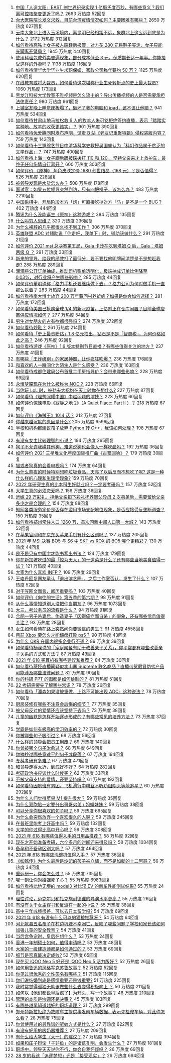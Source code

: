 1. [中国「人造太阳」EAST 创世界纪录实现 1 亿摄氏度百秒，有哪些意义？我们离可控核聚变更近了吗？](https://www.zhihu.com/question/461890685) 2663 万热度 52回复
1. [台大医院院长发文求救，目前台湾疫情情况如何？主要困难有哪些？](https://www.zhihu.com/question/461718906) 2650 万热度 627回复
1. [云南大象北上进入玉溪境内，离昆明已经相距不远，象群北上这么远到底是为什么？](https://www.zhihu.com/question/461780294) 2172 万热度 312回复
1. [如何看待高铁上女子被人踩鞋后报警，对方花 280 元将鞋子买走，女子只能光脚离开警局？](https://www.zhihu.com/question/461397187) 1945 万热度 440回复
1. [使用料理包成外卖普遍现象，部分成本低至 3 元，保质期长达一年半。你能接受这样的外卖吗？](https://www.zhihu.com/question/461747523) 1138 万热度 116回复
1. [如何看待清华大学毕业生求职保姆，家政公司称年薪约 50 万？](https://www.zhihu.com/question/461763906) 1125 万热度 620回复
1. [在线教育或将大裁员，如何看待这次堪称行业生死转折点的史上最大裁员?](https://www.zhihu.com/question/461837840) 1060 万热度 173回复
1. [黑龙江科技大学教室不雅视频是怎么流出的？导出传播视频的人是否需要承担法律责任？](https://www.zhihu.com/question/461646094) 980 万热度 961回复
1. [上铺室友晚上睡觉床板塌了，砸坏了我的电脑和 ipad，该不该让他赔？](https://www.zhihu.com/question/460572374) 941 万热度 534回复
1. [如何看待甘肃山地马拉松救 6 人的牧羊人朱可铭拒绝签约直播，表示「踏踏实实种地、放羊的收获更踏实」？](https://www.zhihu.com/question/461751615) 901 万热度 390回复
1. [如何看待优爱腾同时发布声明，谴责 B 站《老友记重聚特辑》侵权盗版内容？](https://www.zhihu.com/question/461879768) 759 万热度 142回复
1. [如何看待十三邀综艺节目中清华科学史教授吴国盛认为「科幻作品属于贫乏的文学作品」？](https://www.zhihu.com/question/461687691) 747 万热度 400回复
1. [如何看待上海一女子脚后跟被踩拨打 110 和 120 ，坚持父亲来才上救护车，最终无任何伤情自行离开？](https://www.zhihu.com/question/461492198) 600 万热度 303回复
1. [如何评价 《原神》 角色皮肤定价 1680 创世结晶（168 元）？是否值得？](https://www.zhihu.com/question/461933175) 526 万热度 228回复
1. [被领导发现是水货怎么办？](https://www.zhihu.com/question/449779149) 508 万热度 178回复
1. [面试官：如果五位领导突然到访，只有四把椅子，该怎么办？](https://www.zhihu.com/question/456412666) 483 万热度 2210回复
1. [中国象棋中，开局阶段本方「炮」可直接吃掉对方「马」是不是一个 BUG？](https://www.zhihu.com/question/41478929) 402 万热度 444回复
1. [腾讯为什么没能诞生《原神》这种游戏？](https://www.zhihu.com/question/461277286) 384 万热度 135回复
1. [什么叫穷人思维？](https://www.zhihu.com/question/458970752) 320 万热度 236回复
1. [为什么裸辞的几乎都很久找不到工作？](https://www.zhihu.com/question/430872977) 306 万热度 370回复
1. [英雄联盟 ADC 对辅助说「你走吧，我单下」时，辅助该做什么？](https://www.zhihu.com/question/461571906) 291 万热度 21回复
1. [如何评价 2021 msi 总决赛第五局，Gala 卡沙在吃到塔姆 Q 后，Gala：塔姆两级 Q ？](https://www.zhihu.com/question/461780557) 291 万热度 33回复
1. [新来的领导，给我的绩效打了最低分，要不要找他明牌问清楚是不是想赶我走?](https://www.zhihu.com/question/454250798) 288 万热度 289回复
1. [滴滴将公开订单抽成，推动司机账单透明化，极端抽成订单比例降至 0.03%，对行业将产生哪些影响？](https://www.zhihu.com/question/461562442) 285 万热度 44回复
1. [如何评价董明珠称「格力手机还要继续做下去」？格力公司为何对做手机一直那么执着？](https://www.zhihu.com/question/461458064) 283 万热度 44回复
1. [如何看待南大博士放弃 200 万年薪回村养蚯蚓？如果是你会如何选择？](https://www.zhihu.com/question/461644691) 281 万热度 172回复
1. [如何看待美国已抢购全球 1/4 的新冠疫苗，上亿剂正在仓库闲置？目前全球疫苗供应情况如何？](https://www.zhihu.com/question/460152630) 277 万热度 54回复
1. [男生对女朋友的占有欲都很强吗？](https://www.zhihu.com/question/332142062) 274 万热度 372回复
1. [如何看待炒鞋？](https://www.zhihu.com/question/318553258) 261 万热度 214回复
1. [如何看待「史上最贵粉钻」1.8 亿元拍出，钻石是不是「智商税」，为何价格如此之高？](https://www.zhihu.com/question/461615316) 246 万热度 92回复
1. [如何看待游戏《原神》1.6 版本特别节目直播？有哪些值得关注的地方？](https://www.zhihu.com/question/461839789) 237 万热度 41回复
1. [有哪些「王炸级别」的家居神器，让你疯狂吹爆？](https://www.zhihu.com/question/434514475) 236 万热度 176回复
1. [和喜欢的人一瞬间化为陌生人是什么感受？](https://www.zhihu.com/question/459630249) 236 万热度 163回复
1. [如何看待成都住建局公布首批二手房指导价？会带来哪些影响？](https://www.zhihu.com/question/461860619) 228 万热度 69回复
1. [永恒梦魇现在为什么被称为 NOC？](https://www.zhihu.com/question/282834520) 228 万热度 66回复
1. [当你玩 LoL 时，被劲夫大招抱在天上时你在想什么?](https://www.zhihu.com/question/461534135) 227 万热度 87回复
1. [如何看待《理想照耀中国》中赵丽颖的演技？](https://www.zhihu.com/question/461761569) 223 万热度 60回复
1. [如何评价惊悚电影《寂静之地 2》（A Quiet Place: Part II ）？](https://www.zhihu.com/question/370601326) 218 万热度 67回复
1. [如何评价《海贼王》1014 话？](https://www.zhihu.com/question/461557016) 212 万热度 27回复
1. [你越来越沉默的原因是什么?](https://www.zhihu.com/question/412546017) 205 万热度 6596回复
1. [学校和机构都建议孩子放弃 Python 转 C++，我该如何处理？](https://www.zhihu.com/question/460432138) 198 万热度 67回复
1. [有没有女主比较理智的小说？](https://www.zhihu.com/question/364191258) 194 万热度 265回复
1. [狗子不允许我碰其他狗，难道说狗也会像人一样吃醋吗？](https://www.zhihu.com/question/461721289) 192 万热度 36回复
1. [如何评价 2021 三星堆文化年度国际推广曲《古蜀回响》？](https://www.zhihu.com/question/461933253) 179 万热度 30回复
1. [猫或者狗真的会看电视吗？](https://www.zhihu.com/question/31559547) 174 万热度 64回复
1. [为什么熬夜的时候特别想吃垃圾食品，天亮了以后反而不想吃了呢? 这是一种什么样的心理和生理学现象?](https://www.zhihu.com/question/461602496) 159 万热度 70回复
1. [2022 年研究生真的比本科生好就业吗？一定要考研吗？](https://www.zhihu.com/question/461310407) 157 万热度 52回复
1. [大学生真的必须恋爱吗？](https://www.zhihu.com/question/460593007) 156 万热度 36回复
1. [远嫁 29 万彩礼，拒绝父亲扣下彩礼抚养同父异母 2 岁弟弟后，需要留给父亲多少才是合理的？](https://www.zhihu.com/question/461285207) 154 万热度 88回复
1. [知网各类服务定价是否存在滥用市场支配地位现象，是否应接受反垄断调查？](https://www.zhihu.com/question/461638628) 150 万热度 35回复
1. [如何看待郑州常住人口 1260 万，首次问鼎中部人口第一大城？](https://www.zhihu.com/question/461641467) 143 万热度 52回复
1. [在苹果官网和在京东买苹果手机有什么区别吗？](https://www.zhihu.com/question/381430800) 137 万热度 205回复
1. [2021 年 MSI 决赛 BO5 与 S6 中 SKT vs ROX 的 BO5 哪个更精彩？](https://www.zhihu.com/question/461317945) 130 万热度 44回复
1. [是不是只有中国字才能书写出书法？](https://www.zhihu.com/question/453735972) 124 万热度 179回复
1. [你在新加坡吃过的最「惊为天人」的一道菜是什么？还有哪些当地美食值得一试？](https://www.zhihu.com/question/460654147) 121 万热度 40回复
1. [大家为什么喜欢 INFP？](https://www.zhihu.com/question/459248603) 109 万热度 29回复
1. [王珞丹回复网友承认「退出演艺圈」，之后工作室否认，发生了什么？](https://www.zhihu.com/question/461310414) 107 万热度 52回复
1. [对于写网文而言，阅历重要吗？](https://www.zhihu.com/question/454727444) 103 万热度 40回复
1. [如何评价《向往的生活》第五季的第六期？](https://www.zhihu.com/question/461905165) 98 万热度 91回复
1. [从什么事情知道别人没把你当朋友？](https://www.zhihu.com/question/360519545) 96 万热度 1073回复
1. [大三，考公务员的流程是什么？](https://www.zhihu.com/question/421404115) 94 万热度 91回复
1. [合肥一男子杀妻后，伪造妻子「因得癌症而自杀」的假象，还有哪些信息值得关注？](https://www.zhihu.com/question/461886353) 93 万热度 28回复
1. [女生如何看待在路上突然问你要微信的男生？](https://www.zhihu.com/question/320105658) 91 万热度 4558回复
1. [目前 Xbox 要怎么才能翻盘打败 ps5？](https://www.zhihu.com/question/461868548) 90 万热度 43回复
1. [为什么 OKR 在国内很多企业行不通？](https://www.zhihu.com/question/275003705) 89 万热度 39回复
1. [如何看待杨澜说的「家庭聚餐有助于改善亲子关系」，你平常都有哪些改善亲子关系的方式和方法？](https://www.zhihu.com/question/461641332) 87 万热度 49回复
1. [2021 年 618 买耳机有哪些建议和推荐？](https://www.zhihu.com/question/461465871) 84 万热度 30回复
1. [如何看待薇娅直播间疑似卖山寨 Supreme 联名商品？直播带货假冒伪劣产品可能涉及哪些法律问题？](https://www.zhihu.com/question/460636279) 82 万热度 90回复
1. [你的科研 PPT 的图都是如何绘制的？](https://www.zhihu.com/question/353575061) 81 万热度 51回复
1. [22 考研需要先了解哪些常识？](https://www.zhihu.com/question/461846241) 78 万热度 26回复
1. [如何看待「潘森如果没被重做，上路不可能出现 ADC」这种说法？](https://www.zhihu.com/question/457008736) 78 万热度 70回复
1. [厨房装修有哪些不注意会后悔的细节？](https://www.zhihu.com/question/340540614) 77 万热度 35回复
1. [被父母反对的爱情还应该坚持下去吗？](https://www.zhihu.com/question/461895960) 73 万热度 38回复
1. [儿童的幽默是怎样开始逐步形成的？有哪些常见的培养方法？](https://www.zhihu.com/question/21925549) 73 万热度 37回复
1. [学霸是如何有极高的学习效率的？](https://www.zhihu.com/question/366475943) 72 万热度 30回复
1. [你被哪些句子吸引过？](https://www.zhihu.com/question/459118104) 69 万热度 56回复
1. [什么样的领导会把员工用废？](https://www.zhihu.com/question/456420261) 69 万热度 140回复
1. [你曾被哪个句子治愈过？](https://www.zhihu.com/question/454759562) 68 万热度 649回复
1. [你摘抄过哪些意难平的句子或段落？](https://www.zhihu.com/question/430494155) 67 万热度 194回复
1. [专科考研有多难？](https://www.zhihu.com/question/41125965) 67 万热度 471回复
1. [和领导走得太近，到底好不好？](https://www.zhihu.com/question/435265697) 64 万热度 282回复
1. [考研政治书应该什么时候买？](https://www.zhihu.com/question/454824118) 62 万热度 33回复
1. [不被父母支持的爱情，还要坚持吗？](https://www.zhihu.com/question/461036682) 61 万热度 192回复
1. [如何看待因航班有男团，飞机滑行中粉丝不听劝阻闯头等舱追星？](https://www.zhihu.com/question/461634572) 60 万热度 292回复
1. [为什么人们觉得苹果 M1 提升很大？](https://www.zhihu.com/question/461342293) 59 万热度 35回复
1. [为什么双胞胎一定要分出哥哥弟弟 / 姐姐妹妹？](https://www.zhihu.com/question/40577784) 59 万热度 38回复
1. [可以分享你很喜欢的句子吗？](https://www.zhihu.com/question/455721542) 59 万热度 695回复
1. [为什么会突然放弃一个喜欢很久的人啊？](https://www.zhihu.com/question/460720687) 59 万热度 245回复
1. [在普班里能考上好高中吗？](https://www.zhihu.com/question/461217311) 59 万热度 132回复
1. [大学的你过得比高中开心吗？](https://www.zhihu.com/question/460249323) 59 万热度 308回复
1. [2021 年 618 有哪些值得入手的日用品推荐？](https://www.zhihu.com/question/460708555) 58 万热度 92回复
1. [现在才开始准备考研，六个多月的时间还来得及吗？](https://www.zhihu.com/question/397607227) 58 万热度 1034回复
1. [备孕和不备孕区别大吗？](https://www.zhihu.com/question/438113905) 57 万热度 464回复
1. [2021 年 618 有哪些洗碗机值得入手？](https://www.zhihu.com/question/457255383) 57 万热度 36回复
1. [《如懿传》为什么最后是炩妃的孩子被立储，而不是如懿的十二阿哥？](https://www.zhihu.com/question/400574419) 56 万热度 34回复
1. [重返研一，你会怎么过？](https://www.zhihu.com/question/351675467) 55 万热度 735回复
1. [哪一刻让你对婚姻死了心？](https://www.zhihu.com/question/311171163) 55 万热度 6983回复
1. [如何看待此地无垠的 model3 对比汉 EV 的新车性能测试结果?](https://www.zhihu.com/question/461659083) 55 万热度 24回复
1. [理性讨论，迈克尔贝和扎克施耐德谁的导演水平更高？](https://www.zhihu.com/question/461544127) 55 万热度 26回复
1. [有没有关于女主穿书和反派在一起的小说？](https://www.zhihu.com/question/373863774) 55 万热度 38回复
1. [高中三年成绩很差，可以去日本留学吗?](https://www.zhihu.com/question/455422060) 54 万热度 69回复
1. [2021 年 618 有没有什么可以的猫粮推荐呀？](https://www.zhihu.com/question/455949023) 54 万热度 64回复
1. [河北献县五名孩子在村边坑塘不幸溺亡，反映了哪些问题？学校和家长该如何加强儿童的安全教育？](https://www.zhihu.com/question/460922649) 54 万热度 41回复
1. [当后宫争宠时，皇后在想什么？](https://www.zhihu.com/question/453175790) 53 万热度 24回复
1. [香港一年制硕士如何，值得申请吗？](https://www.zhihu.com/question/328725210) 53 万热度 48回复
1. [大家的一级建造师都是如何通过的？](https://www.zhihu.com/question/446875392) 53 万热度 69回复
1. [细节是否真能决定成败?](https://www.zhihu.com/question/461706209) 52 万热度 65回复
1. [现在买 iQOO Neo 5 好还是 iQOO Neo 5 活力版好？](https://www.zhihu.com/question/459079821) 52 万热度 26回复
1. [如何用鲁迅的风格写克苏鲁故事？](https://www.zhihu.com/question/68136237) 52 万热度 52回复
1. [你见过很优秀的个性签名有哪些？](https://www.zhihu.com/question/265584312) 51 万热度 115回复
1. [你们说结婚到底是感情重要还是钱重要?](https://www.zhihu.com/question/461036809) 51 万热度 225回复
1. [我时常觉得孤独无助该做些什么去变得积极向上 ？](https://www.zhihu.com/question/460648517) 50 万热度 211回复
1. [如何以【他们都说皇后疯了】为开头，写一个故事？](https://www.zhihu.com/question/402735460) 46 万热度 210回复
1. [管理的本质是协调还是决策？](https://www.zhihu.com/question/453320234) 45 万热度 103回复
1. [有哪些越早知道越好的职场道理？](https://www.zhihu.com/question/440192492) 31 万热度 299回复
1. [郑州特斯拉拒绝为故障车主提供事发前车辆数据，表示先检修车辆，对此你怎么看？](https://www.zhihu.com/question/461683066) 28 万热度 75回复
1. [你曾使用过的最靠谱的驱蚊方式是什么？](https://www.zhihu.com/question/21439242) 27 万热度 622回复
1. [有没有好用的吸奶器推荐？](https://www.zhihu.com/question/348359318) 27 万热度 209回复
1. [有什么给大学生（大一）的建议？](https://www.zhihu.com/question/454325478) 27 万热度 394回复
1. [如果和庄子辩论「子非鱼」的是诸葛孔明，会发生什么？](https://www.zhihu.com/question/37365778) 27 万热度 181回复
1. [职场中，领导天天说你不行，你会自我怀疑吗？](https://www.zhihu.com/question/460095336) 26 万热度 69回复
1. [28 岁的我该「追逐梦想」还是「接受现实」？](https://www.zhihu.com/question/459367921) 26 万热度 694回复